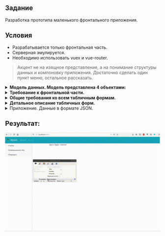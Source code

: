 ## Задание
Разработка прототипа маленького фронтального приложения.

## Условия

- Разрабатывается только фронтальная часть.
- Серверная эмулируется.
- Необходимо использовать vuex и vue-router.

> Акцент не на изящное представление, а на понимание структуры данных и компоновку приложения. Достаточно сделать один пункт меню, остальное рассказать.

<details>
	<summary><b>Модель данных. Модель представлена 4 объектами:</b></summary>

1. Счет - Acct. Поле AcctNum – номер счета.
1. Остаток по счету на дату – AcctPos.  Поля:
    1. AcctNum – номер счета. Связь с объектом счет.
    1. OpDate – дата
    1. Balance – остаток. Остаток может быть положительный(активный) и отрицательный(пассивный)
1. Проводка – OpEntry. Поля:
    1. OpDate – дата
    1. AcctNumDb – счет дебета. Связь с объектом счет.
    1. AcctNumCr – счет кредита. Связь с объектом счет.
    1. Amount – сумма проводки
1. Опердень – OpDate. Поле OpDate – дата.
</details>

<details>
	<summary><b>Требование к фронтальной части.</b></summary>

1. Экран приложения состоит из двух частей – Меню и Рабочей области. 
1. Меню состоит из следующих пунктов.
    1. Счета.
    1. Операционные дни.
    1. Операции.
1. При выборе пункта меню «Счета» в рабочая область должны отразиться.
    1. Табличная форма «Счета с остатками на дату». Отображает все счета с остатком на выбранную пользователем дату. По умолчанию это дата последнего опердня. 
    1. Табличная форма «Проводки по счету». Табличная форма проводок по счету связана со строками по табличной формы счетов. При выборе строки в форме «Счета», в форме «Проводки по счету» должны отражаться проводки, соответствующие счету.
1. При выборе пункта меню «Операционные дни» в рабочая область должны отразиться.
    1. Табличная форма «Операционные дни». Отображает все опердни.
    1. Табличная форма «Проводки операционного дня». По аналогии с пунктом «счета» записи формы «Проводки операционного дня» зависят от выбранной записи в форме «Операционных дней».
1. При выборе пункта меню «Операции» в рабочая область должны отразиться.
    1. Табличная форма «Проводки». Отображает все проводки.
    1. Табличная форма «Счета проводок». Должны быть отображены счет дебета и счет кредита с остатком на дату проводки. По аналогии с пунктом «счета» записи формы «Счета» зависят от выбранной записи в форме «Проводки».	
1. Данные  в формате JSON приведены в разделе «Приложение. Данные в формате JSON» .
</details>

<details>
	<summary><b>Общие требования ко всем табличным формам.</b></summary>

Необходимо реализовать функции, позволяющие выполнить операции CRUD.
1. Отражать детальную информацию по записи (просмотр).
1. Редактирование строки.
1. Удаление строки.
1. Создание новой записи.
</details>

<details>
	<summary><b>Детальное описание табличных форм.</b></summary>

1. Форма «Счета».
    1. Поле выбора опердня
    1. Колонка «номер счета».
    1. Колонка «остаток».
1. Форма «Проводки по счету».
    1. Колонка «Дата операционного дня».
    1. Колонка «Счет дебета».
    1. Колонка «Счет кредита».
    1. Колонка «Сумма».
1. Форма «Операционные дни».
    1. Колонка «Дата операционного дня».
1. Форма «Проводки операционного дня».
    1. Колонка «Счет дебета».
    1. Колонка «Счет кредита».
    1. Колонка «Сумма».
1. Форма «Проводки».
    1. Колонка «Дата операционного дня».
    1. Колонка «Счет дебета».
    1. Колонка «Счет кредита».
    1. Колонка «Сумма».
1. «Счета проводок».
    1. Колонка «номер счета».
    1. Колонка «остаток».
    1. В этой табличной форме всегда 2 записи – счет дебета проводки и счет кредита.
</details>

<details>
	<summary>Приложение. Данные в формате JSON.</summary>
	https://github.com/webgrishin/itquick/tree/master/src/store/db
</details>

## Результат:
![](doc/itquick.gif)
